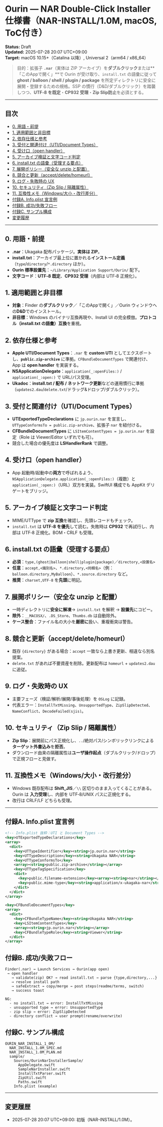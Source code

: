 
# Ourin — **NAR Double‑Click Installer** 仕様書（NAR-INSTALL/1.0M, macOS, ToC付き）
**Status:** Draft  
**Updated:** 2025-07-28 20:07 UTC+09:00  
**Target:** macOS 10.15+（Catalina 以降）, Universal 2（arm64 / x86_64）

> 目的：拡張子 **`.nar`**（実体は ZIP アーカイブ）を**ダブルクリック**または**「このAppで開く」**で Ourin が受け取り、`install.txt` の語彙に従って **ghost / balloon / shell / plugin / package** を所定ディレクトリに安全に展開・登録するための規格。SSP の慣行（D&D/ダブルクリック）を踏襲しつつ、**UTF‑8 を既定**・**CP932 受理**・**Zip Slip防止**を必須とする。

---

## 目次
- [0. 用語・前提](#0-用語前提)
- [1. 適用範囲と非目標](#1-適用範囲と非目標)
- [2. 依存仕様と参考](#2-依存仕様と参考)
- [3. 受付と関連付け（UTI/Document Types）](#3-受付と関連付けutidocument-types)
- [4. 受け口（open handler）](#4-受け口open-handler)
- [5. アーカイブ検証と文字コード判定](#5-アーカイブ検証と文字コード判定)
- [6. install.txt の語彙（受理する要点）](#6-installtxt-の語彙受理する要点)
- [7. 展開ポリシー（安全な unzip と配置）](#7-展開ポリシー安全な-unzip-と配置)
- [8. 競合と更新（accept/delete/homeurl）](#8-競合と更新acceptdeletehomeurl)
- [9. ログ・失敗時の UX](#9-ログ失敗時の-ux)
- [10. セキュリティ（Zip Slip / 隔離属性）](#10-セキュリティzip-slip--隔離属性)
- [11. 互換性メモ（Windows/大小・改行差分）](#11-互換性メモwindows大小改行差分)
- [付録A. Info.plist 宣言例](#付録a-infoplist-宣言例)
- [付録B. 成功/失敗フロー](#付録b-成功失敗フロー)
- [付録C. サンプル構成](#付録c-サンプル構成)
- [変更履歴](#変更履歴)

---

## 0. 用語・前提
- **.nar**：Ukagaka 配布パッケージ。**実体は ZIP**。  
- **install.txt**：アーカイブ最上位に置かれる**インストール定義**（`type`/`directory`/`*.directory` ほか）。  
- **Ourin 標準設置先**：`~/Library/Application Support/Ourin/` 配下。  
- **文字コード**：**UTF‑8 既定**、**CP932 受理**（内部は UTF‑8 正規化）。

## 1. 適用範囲と非目標
- **対象**：Finder の**ダブルクリック**／「このAppで開く」／Ourin ウィンドウへの**D&D**でのインストール。  
- **非目標**：Windows のバイナリ互換再現や、Install UI の完全模倣。**プロトコル（install.txt の語彙）互換**を重視。

## 2. 依存仕様と参考
- **Apple UTI/Document Types**：`.nar` を **custom UTI** としてエクスポートし、**`public.zip-archive`** に準拠。`CFBundleDocumentTypes` で関連付け、App は **open handler** を実装する。  
- **NSApplicationDelegate**：`application(_:openFiles:)` / `application(_:open:)` で URL/パス受理。  
- **Ukadoc**：**install.txt / 配布 / ネットワーク更新**などの運用慣行に準拠（`updates2.dau`/`delete.txt`/ドラッグ&ドロップ/ダブルクリック）。

## 3. 受付と関連付け（UTI/Document Types）
- **UTExportedTypeDeclarations** に `jp.ourin.nar` を宣言し、`UTTypeConformsTo = public.zip-archive`、拡張子 `nar` を紐付ける。  
- **CFBundleDocumentTypes** に `LSItemContentTypes = jp.ourin.nar` を設定（Role は Viewer/Editor いずれでも可）。
- 競合した場合の優先度は **LSHandlerRank** で調整。

## 4. 受け口（open handler）
- App 起動時/起動中の**両方**で呼ばれるよう、`NSApplicationDelegate.application(_:openFiles:)`（複数）と `application(_:open:)`（URL）双方を実装。SwiftUI 構成でも AppKit デリゲートをブリッジ。

## 5. アーカイブ検証と文字コード判定
- MIME/UTType で **zip 互換**を確認し、先頭レコードもチェック。  
- `install.txt` は **UTF‑8 を優先**して読む。失敗時は **CP932** で再試行し、内部は UTF‑8 正規化。BOM・CRLF も受理。

## 6. install.txt の語彙（受理する要点）
- **必須**：`type,(ghost|balloon|shell|plugin|package)`／`directory,<設置名>`  
- **任意**：`accept,<識別名>`、`*.directory,<同梱名>`（例：`balloon.directory,MyBalloon`）、`*.source.directory` など。  
- **推奨**：`charset,UTF-8` を**先頭**に明記。

## 7. 展開ポリシー（安全な unzip と配置）
- 一時ディレクトリに**安全に解凍**→ `install.txt` を解釈 → **設置先**にコピー。  
- **除外**：`__MACOSX/`、`.DS_Store`、`Thumbs.db` は自動除外。  
- **ケース整合**：ファイル名の大小を**厳密に**扱い、重複衝突は警告。

## 8. 競合と更新（accept/delete/homeurl）
- 既存 `{directory}` がある場合：`accept` 一致なら上書き更新、相違なら別名提案。  
- `delete.txt` があれば不要資産を削除。更新配布は `homeurl` + `updates2.dau` に追従。

## 9. ログ・失敗時の UX
- 主要フェーズ（検証/解析/展開/事後処理）を `OSLog` に記録。  
- 代表エラー：`InstallTxtMissing`、`UnsupportedType`、`ZipSlipDetected`、`NameConflict`、`DecodeFailed(sjis)`。

## 10. セキュリティ（Zip Slip / 隔離属性）
- **Zip Slip**：展開前にパス正規化し、`..`/絶対パス/シンボリックリンクによる**ターゲット外書込み**を**拒否**。  
- ダウンロード由来の隔離属性は**ユーザ操作起点**（ダブルクリック/ドロップ）で正規フローと見做す。

## 11. 互換性メモ（Windows/大小・改行差分）
- Windows 既存配布は **Shift_JIS**／`\\` 区切りのまま入ってくることがある。Ourin は **入力受理**し、内部を UTF‑8/UNIX パスに正規化する。  
- 改行は CRLF/LF どちらも受理。

---

## 付録A. Info.plist 宣言例
```xml
<!-- Info.plist 抜粋：UTI と Document Types -->
<key>UTExportedTypeDeclarations</key>
<array>
  <dict>
    <key>UTTypeIdentifier</key><string>jp.ourin.nar</string>
    <key>UTTypeDescription</key><string>Ukagaka NAR</string>
    <key>UTTypeConformsTo</key>
    <array><string>public.zip-archive</string></array>
    <key>UTTypeTagSpecification</key>
    <dict>
      <key>public.filename-extension</key><array><string>nar</string></array>
      <key>public.mime-type</key><string>application/x-ukagaka-nar</string>
    </dict>
  </dict>
</array>

<key>CFBundleDocumentTypes</key>
<array>
  <dict>
    <key>CFBundleTypeName</key><string>Ukagaka NAR</string>
    <key>LSItemContentTypes</key>
    <array><string>jp.ourin.nar</string></array>
    <key>CFBundleTypeRole</key><string>Viewer</string>
  </dict>
</array>
```

## 付録B. 成功/失敗フロー
```
Finder(.nar) → Launch Services → Ourin(app open)
 → open handler
   → validate(zip) OK? → read install.txt → parse {type,directory,...}
   → resolve install path
   → safeExtract → copy/merge → post steps(readme/terms, switch)
   → success toast

NG:
  - no install.txt → error: InstallTxtMissing
  - unsupported type → error: UnsupportedType
  - zip slip → error: ZipSlipDetected
  - directory conflict → user prompt(rename/overwrite)
```

## 付録C. サンプル構成
```
OURIN_NAR_INSTALL_1_0M/
  NAR_INSTALL_1.0M_SPEC.md
  NAR_INSTALL_1.0M_PLAN.md
  sample/
    Sources/OurinNarInstallerSample/
      AppDelegate.swift
      SampleNarInstaller.swift
      InstallTxtParser.swift
      ZipUtil.swift
      Paths.swift
    Info.plist (example)
```

---

## 変更履歴
- 2025-07-28 20:07 UTC+09:00: 初版（NAR-INSTALL/1.0M）。
